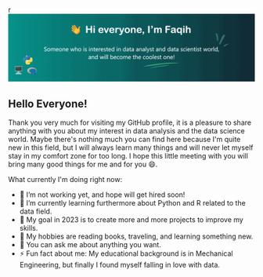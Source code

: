 r![](https://github.com/MF-Faqih/MF-Faqih/blob/main/headergif.gif)

## Hello Everyone!
Thank you very much for visiting my GitHub profile, it is a pleasure to share anything with you about my interest in data analysis and the data science world. Maybe there's nothing much you can find here because I'm quite new in this field, but I will always learn many things and will never let myself stay in my comfort zone for too long. I hope this little meeting with you will bring many good things for me and for you 😄.

What currently I'm doing right now:

- 🔭 I’m not working yet, and hope will get hired soon!
- 🌱 I’m currently learning furthermore about Python and R related to the data field.
- 🥅 My goal in 2023 is to create more and more projects to improve my skills.
- 💖 My hobbies are reading books, traveling, and learning something new.
- 💬 You can ask me about anything you want.
- ⚡ Fun fact about me: My educational background is in Mechanical Engineering, but finally I found myself falling in love with data.


